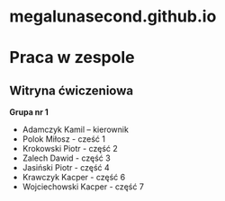 # megalunasecond.github.io

# Praca w zespole
## Witryna ćwiczeniowa
**Grupa nr 1** 
- Adamczyk Kamil – kierownik
- Polok Miłosz - cześć 1
- Krokowski Piotr - część 2
- Zalech Dawid - część 3
- Jasiński Piotr - część 4
- Krawczyk Kacper - część 6
- Wojciechowski Kacper - część 7
